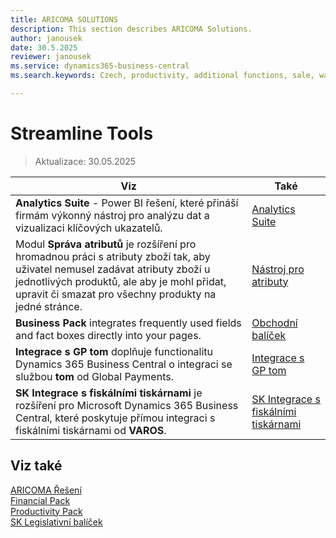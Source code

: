 ```yaml
---
title: ARICOMA SOLUTIONS  
description: This section describes ARICOMA Solutions. 
author: janousek
date: 30.5.2025
reviewer: janousek
ms.service: dynamics365-business-central
ms.search.keywords: Czech, productivity, additional functions, sale, warehouse, invoicing, barcode, claims, transportation, workflow, Analytics Suite, Streamline Tools, Power BI

---
```


# Streamline Tools

> Aktualizace: 30.05.2025  

|Viz|Také|  
|-|-|  
|**Analytics Suite** - Power BI řešení, které přináší firmám výkonný nástroj pro analýzu dat a vizualizaci klíčových ukazatelů.|[Analytics Suite](analytics-suite.md)|
|Modul **Správa atributů** je rozšíření pro hromadnou práci s atributy zboží tak, aby uživatel nemusel zadávat atributy zboží u jednotlivých produktů, ale aby je mohl přidat, upravit či smazat pro všechny produkty na jedné stránce.|[Nástroj pro atributy](attribute-tool.md)|
|**Business Pack** integrates frequently used fields and fact boxes directly into your pages.|[Obchodní balíček](Business-Pack.md)|
|**Integrace s GP tom** doplňuje functionalitu Dynamics 365 Business Central o integraci se službou **tom** od Global Payments.|[Integrace s GP tom](gptom-integration.md)|
|**SK Integrace s fiskálními tiskárnami** je rozšíření pro Microsoft Dynamics 365 Business Central, které poskytuje přímou integraci s fiskálními tiskárnami od **VAROS**.|[SK Integrace s fiskálními tiskárnami](SK-FiscalPrinters-Integration.md)|


## Viz také
[ARICOMA Řešení](../index.md)  
[Financial Pack](../FinancialPack/finance-pack.md)  
[Productivity Pack](../ProductivityPack/productivity-pack.md)  
[SK Legislativní balíček](../SK/sk-legislative-pack.md)